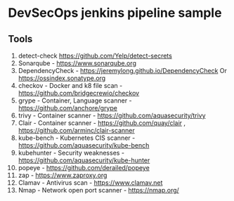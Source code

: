 # DevSecOps jenkins pipeline sample

## Tools

1. detect-check https://github.com/Yelp/detect-secrets
2. Sonarqube - https://www.sonarqube.org
3. DependencyCheck - https://jeremylong.github.io/DependencyCheck Or https://ossindex.sonatype.org
4. checkov - Docker and k8 file scan - https://github.com/bridgecrewio/checkov
5. grype - Container, Language scanner - https://github.com/anchore/grype
6. trivy - Container scanner - https://github.com/aquasecurity/trivy
7. Clair - Container scanner - https://github.com/quay/clair , https://github.com/arminc/clair-scanner
8. kube-bench - Kubernetes CIS scanner - https://github.com/aquasecurity/kube-bench
9. kubehunter - Security weaknesses -  https://github.com/aquasecurity/kube-hunter
10. popeye - https://github.com/derailed/popeye
11. zap - https://www.zaproxy.org
12. Clamav - Antivirus scan - https://www.clamav.net
13. Nmap - Network open port scanner - https://nmap.org/
